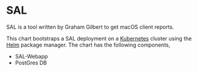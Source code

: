 # SAL

SAL is a tool written by Graham Gilbert to get macOS client reports.</br>

This chart bootstraps a SAL deployment on a [Kubernetes](http://kubernetes.io) cluster using the [Helm](https://helm.sh) package manager. The chart has the following components,
- SAL-Webapp
- PostGres DB
